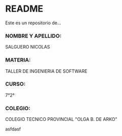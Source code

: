 # README #
Este es un repositorio de...

### NOMBRE Y APELLIDO: ###
SALGUERO NICOLAS

### MATERIA: ###
TALLER DE INGENIERIA DE SOFTWARE

### CURSO: ###
7°2°

### COLEGIO: ###
COLEGIO TECNICO PROVINCIAL "OLGA B. DE ARKO"

asfdasf

